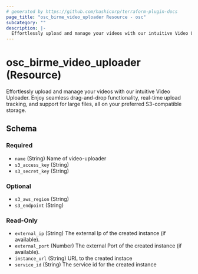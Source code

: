 ```yaml
---
# generated by https://github.com/hashicorp/terraform-plugin-docs
page_title: "osc_birme_video_uploader Resource - osc"
subcategory: ""
description: |-
  Effortlessly upload and manage your videos with our intuitive Video Uploader. Enjoy seamless drag-and-drop functionality, real-time upload tracking, and support for large files, all on your preferred S3-compatible storage.
---
```


# osc_birme_video_uploader (Resource)

Effortlessly upload and manage your videos with our intuitive Video Uploader. Enjoy seamless drag-and-drop functionality, real-time upload tracking, and support for large files, all on your preferred S3-compatible storage.



<!-- schema generated by tfplugindocs -->
## Schema

### Required

- `name` (String) Name of video-uploader
- `s3_access_key` (String)
- `s3_secret_key` (String)

### Optional

- `s3_aws_region` (String)
- `s3_endpoint` (String)

### Read-Only

- `external_ip` (String) The external Ip of the created instance (if available).
- `external_port` (Number) The external Port of the created instance (if available).
- `instance_url` (String) URL to the created instace
- `service_id` (String) The service id for the created instance
